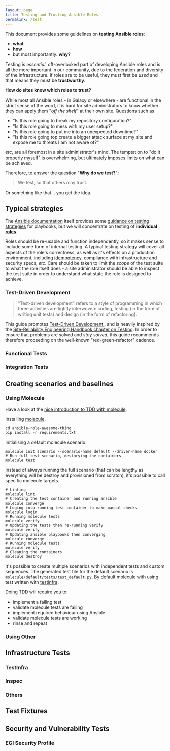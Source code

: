 ```yaml
---
layout: page
title: Testing and Trusting Ansible Roles
permalink: /test
---
```


This document provides some guidelines on **testing Ansible roles**:

  - **what**
  - **how**
  - but most importantly: **why?**

Testing is _essential_, oft-overlooked part of developing Ansible roles and is all the more important in our community, due to the federation and diversity of the infrastructure.
If roles are to be useful, they must first be _used_ and that means they must be **trustworthy**.

**How do sites know which roles to trust?**

While most all Ansible roles - in Galaxy or elsewhere - are functional in the strict sense of the word, it is hard for site administrators to know whether they can apply them "_off the shelf_" at their own site. Questions such as 

  - "Is this role going to break my repository configuration?"
  - "Is this role going to mess with my user setup?"
  - "Is this role going to put me into an unexpected downtime?"
  - "Is this role going top create a bigger attack surface at my site and expose me to threats I am not aware of?"

_etc_, are all foremost in a site administrator's mind. The temptation to "do it properly myself" is overwhelming, but ultimately imposes limits on what can be achieved.

Therefore, to answer the question "**Why do we test?**":

> We test, so that others may trust.

Or something like that... you get the idea.

## Typical strategies

The [Ansible documentation](https://docs.ansible.com/ansible) itself provides some [guidance on testing strategies](https://docs.ansible.com/ansible/latest/reference_appendices/test_strategies.html#testing-strategies) for playbooks, but we will concentrate on testing of **individual [roles](https://docs.ansible.com/ansible/latest/user_guide/playbooks_reuse_roles.html?highlight=roles)**.

Roles should be re-usable and function independently, so it makes sense to include some form of internal testing.
A typical testing strategy will cover all aspects of the role's correctness, as well as it's effects on a production environment, including [idempotency](https://docs.ansible.com/ansible/latest/reference_appendices/glossary.html?highlight=idempotent), compliance with infrastructure and security specs, _etc_.
Care should be taken to limit the _scope_ of the test suite to what the role itself does - a site administrator should be able to inspect the test suite in order to understand what state the role is designed to achieve.

### Test-Driven Development

> "Test-driven development" refers to a style of programming in which three activities are tightly interwoven: coding, testing (in the form of writing unit tests) and design (in the form of refactoring).

This guide promotes [Test-Driven Development ](https://www.agilealliance.org/glossary/tdd/), and is heavily inspired by the [Site-Reliability Engineering Handbook chapter on Testing](https://landing.google.com/sre/book/chapters/testing-reliability.html).
In order to ensure that problems are solved and _stay solved_, this guide recommends therefore proceeding on the well-known "red-green-refactor" cadence.

### Functional Tests

### Integration Tests

## Creating scenarios and baselines

### Using Molecule

Have a look at the [nice introduction to TDD with molecule](https://brucellino.github.io/blog/Style-Guide-In-Action).

Installing [molecule](https://molecule.readthedocs.io/en/latest/).

```console
cd ansible-role-awesome-thing
pip install -r requirements.txt
```

Initialising a default molecule scenario.

```console
molecule init scenario --scenario-name default --driver-name docker
# Run full test scenario, destorying the containers
molecule test
```

Instead of always running the full scenario (that can be lengthy as everything
will be destroy and provisioned from scratch), it's possible to call specific
molecule targets.

```console
# Linting
molecule lint
# Creating the test container and running ansible
molecule converge
# Loging into running test container to make manual checks
molecule login
# Running molecule tests
molecule verify
# Updating the tests then re-running verify
molecule verify
# Updating ansible playbooks then converging
molecule converge
# Running molecule tests
molecule verify
# Cleaning the containers
molecule destroy
```

It's possible to create multiple scenarios with independent tests and custom sequences.
The generated test file for the default scenario is `molecule/default/tests/test_default.py`.
By default molecule with using test written with [testinfra](https://testinfra.readthedocs.io/).

Doing TDD will require you to:
* implement a failing test
* validate molecule tests are failing
* implement required behaviour using Ansible
* validate molecule tests are working
* rinse and repeat

### Using Other

## Infrastructure Tests

### TestInfra

### Inspec

### Others

## Test Fixtures

## Security and Vulnerability Tests

### EGI Security Profile
